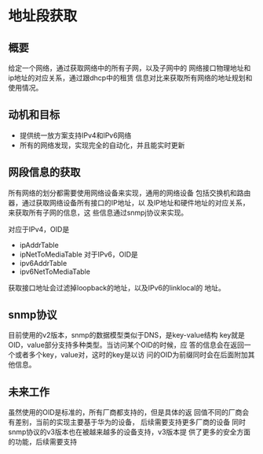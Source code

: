 # 地址段获取
## 概要
给定一个网络，通过获取网络中的所有子网，以及子网中的
网络接口物理地址和ip地址的对应关系，通过跟dhcp中的租赁
信息对比来获取所有网络的地址规划和使用情况。

## 动机和目标
- 提供统一放方案支持IPv4和IPv6网络
- 所有的网络发现，实现完全的自动化，并且能实时更新

## 网段信息的获取
所有网络的划分都需要使用网络设备来实现，通用的网络设备
包括交换机和路由器，通过获取网络设备所有接口的IP地址，以
及IP地址和硬件地址的对应关系，来获取所有子网的信息，这
些信息通过snmpj协议来实现。

对应于IPv4，OID是
- ipAddrTable 
- ipNetToMediaTable 
对于IPv6，OID是
- ipv6AddrTable
- ipv6NetToMediaTable

获取接口地址会过滤掉loopback的地址，以及IPv6的linklocal的
地址。

## snmp协议
目前使用的v2版本，snmp的数据模型类似于DNS，是key-value结构
key就是OID，value部分支持多种类型。当访问某个OID的时候，应
答的信息会在返回一个或者多个key，value对，这时的key是以访
问的OID为前缀同时会在后面附加其他信息。

## 未来工作
虽然使用的OID是标准的，所有厂商都支持的，但是具体的返
回值不同的厂商会有差别，当前的实现主要基于华为的设备，
后续需要支持更多厂商的设备
同时snmp协议的v3版本也在被越来越多的设备支持，v3版本提
供了更多的安全方面的功能，后续需要支持
